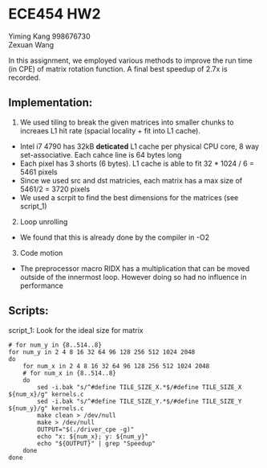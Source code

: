 ECE454 HW2
==========
Yiming Kang 998676730  
Zexuan Wang 

In this assignment, we employed various methods to improve the run time (in CPE) of matrix rotation function. A final best speedup of 2.7x is recorded.

Implementation:
---------------
1. We used tiling to break the given matrices into smaller chunks to increaes L1 hit rate (spacial locality + fit into L1 cache).
  * Intel i7 4790 has 32kB **deticated** L1 cache per physical CPU core, 8 way set-associative. Each cahce line is 64 bytes long
  * Each pixel has 3 shorts (6 bytes). L1 cache is able to fit 32 * 1024 / 6 = 5461 pixels
  * Since we used src and dst matricies, each matrix has a max size of 5461/2 = 3720 pixels
  * We used a scrpit to find the best dimensions for the matrices (see script\_1)

2. Loop unrolling
  * We found that this is already done by the compiler in -O2

3. Code motion
  * The preprocessor macro RIDX has a multiplication that can be moved outside of the innermost loop. However doing so had no influence in performance


Scripts:
--------

script\_1: Look for the ideal size for matrix
```shell
# for num_y in {8..514..8}
for num_y in 2 4 8 16 32 64 96 128 256 512 1024 2048
do
	for num_x in 2 4 8 16 32 64 96 128 256 512 1024 2048
	# for num_x in {8..514..8}
	do
		sed -i.bak "s/^#define TILE_SIZE_X.*$/#define TILE_SIZE_X ${num_x}/g" kernels.c
		sed -i.bak "s/^#define TILE_SIZE_Y.*$/#define TILE_SIZE_Y ${num_y}/g" kernels.c
		make clean > /dev/null
		make > /dev/null
		OUTPUT="$(./driver_cpe -g)"
		echo "x: ${num_x}; y: ${num_y}"
		echo "${OUTPUT}" | grep "Speedup"
	done
done
```






